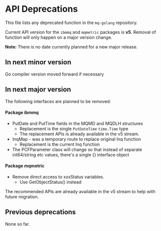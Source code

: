 # API Deprecations
This file lists any deprecated function in the `mq-golang` repository.

Current API version for the `ibmmq` and `mqmetric` packages is **v5**.
Removal of function will only happen on a major version change.

**Note:** There is no date currently planned for a new major release.

## In next minor version
Go compiler version moved forward if necessary

## In next major version
The following interfaces are planned to be removed:

#### Package ibmmq
* PutDate and PutTime fields in the MQMD and MQDLH structures
  * Replacement is the single `PutDateTime` `time.Time` type
  * The replacement APIs is already available in the v5 stream.
* InqMap - was a temporary route to replace original Inq function
  * Replacement is the current Inq function
* The PCFParameter class will change so that instead of separate
  int64/string etc values, there's a single {} interface object

#### Package mqmetric
* Remove direct access to xxxStatus variables.
  * Use GetObjectStatus() instead

The recommended APIs are already available in the v5 stream to help
with future migration.

## Previous deprecations
None so far.
